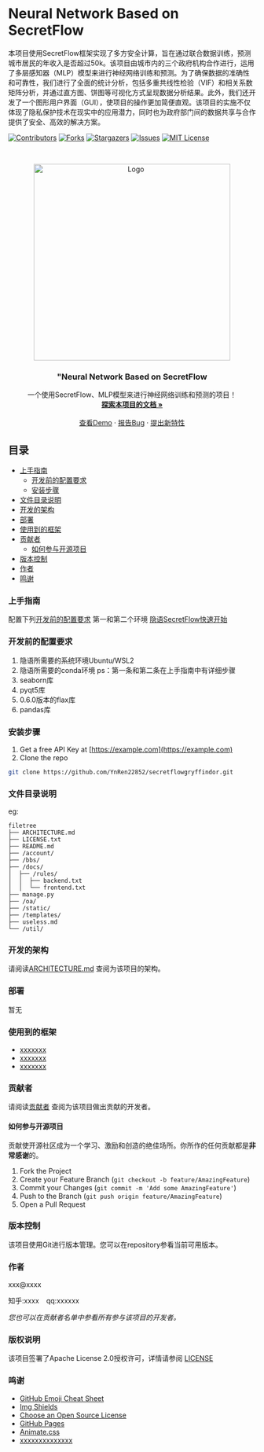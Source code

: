 
# Neural Network Based on SecretFlow

本项目使用SecretFlow框架实现了多方安全计算，旨在通过联合数据训练，预测城市居民的年收入是否超过50k。该项目由城市内的三个政府机构合作进行，运用了多层感知器（MLP）模型来进行神经网络训练和预测。为了确保数据的准确性和可靠性，我们进行了全面的统计分析，包括多重共线性检验（VIF）和相关系数矩阵分析，并通过直方图、饼图等可视化方式呈现数据分析结果。此外，我们还开发了一个图形用户界面（GUI），使项目的操作更加简便直观。该项目的实施不仅体现了隐私保护技术在现实中的应用潜力，同时也为政府部门间的数据共享与合作提供了安全、高效的解决方案。

<!-- PROJECT SHIELDS -->

[![Contributors][contributors-shield]][contributors-url]
[![Forks][forks-shield]][forks-url]
[![Stargazers][stars-shield]][stars-url]
[![Issues][issues-shield]][issues-url]
[![MIT License][license-shield]][license-url]

<!-- PROJECT LOGO -->
<br />

<p align="center">
  <a href="https://github.com/YnRen22852/secretflowgryffindor">
    <img src="https://img2024.cnblogs.com/blog/3248951/202408/3248951-20240829124619808-424781544.webp" alt="Logo" width="400" height="400">
  </a>

  <h3 align="center">"Neural Network Based on SecretFlow</h3>
  <p align="center">
    一个使用SecretFlow、MLP模型来进行神经网络训练和预测的项目！
    <br />
    <a href="https://github.com/YnRen22852/secretflowgryffindor"><strong>探索本项目的文档 »</strong></a>
    <br />
    <br />
    <a href="https://github.com/YnRen22852/secretflowgryffindor">查看Demo</a>
    ·
    <a href="https://github.com/YnRen22852/secretflowgryffindor/issues">报告Bug</a>
    ·
    <a href="https://github.com/YnRen22852/secretflowgryffindor/issues">提出新特性</a>
  </p>

</p>


 
 
## 目录

- [上手指南](#上手指南)
  - [开发前的配置要求](#开发前的配置要求)
  - [安装步骤](#安装步骤)
- [文件目录说明](#文件目录说明)
- [开发的架构](#开发的架构)
- [部署](#部署)
- [使用到的框架](#使用到的框架)
- [贡献者](#贡献者)
  - [如何参与开源项目](#如何参与开源项目)
- [版本控制](#版本控制)
- [作者](#作者)
- [鸣谢](#鸣谢)

### 上手指南

配置下列[开发前的配置要求](#开发前的配置要求) 第一和第二个环境
[隐语SecretFlow快速开始](https://secret-flow.antgroup.com/docs/secretflow/zh_CN/getting_started/installation.html#)

### 开发前的配置要求

1. 隐语所需要的系统环境Ubuntu/WSL2
2. 隐语所需要的conda环境
ps：第一条和第二条在上手指南中有详细步骤
3. seaborn库
4. pyqt5库
5. 0.6.0版本的flax库
6. pandas库

### **安装步骤**

1. Get a free API Key at [https://example.com](https://example.com)
2. Clone the repo

```sh
git clone https://github.com/YnRen22852/secretflowgryffindor.git
```

### 文件目录说明
eg:

```
filetree 
├── ARCHITECTURE.md
├── LICENSE.txt
├── README.md
├── /account/
├── /bbs/
├── /docs/
│  ├── /rules/
│  │  ├── backend.txt
│  │  └── frontend.txt
├── manage.py
├── /oa/
├── /static/
├── /templates/
├── useless.md
└── /util/

```





### 开发的架构 

请阅读[ARCHITECTURE.md](https://github.com/YnRen22852/secretflowgryffindor/blob/master/ARCHITECTURE.md) 查阅为该项目的架构。

### 部署

暂无

### 使用到的框架

- [xxxxxxx](https://getbootstrap.com)
- [xxxxxxx](https://jquery.com)
- [xxxxxxx](https://laravel.com)

### 贡献者

请阅读[贡献者](https://github.com/YnRen22852/secretflowgryffindor/graphs/contributors) 查阅为该项目做出贡献的开发者。

#### 如何参与开源项目

贡献使开源社区成为一个学习、激励和创造的绝佳场所。你所作的任何贡献都是**非常感谢**的。


1. Fork the Project
2. Create your Feature Branch (`git checkout -b feature/AmazingFeature`)
3. Commit your Changes (`git commit -m 'Add some AmazingFeature'`)
4. Push to the Branch (`git push origin feature/AmazingFeature`)
5. Open a Pull Request



### 版本控制

该项目使用Git进行版本管理。您可以在repository参看当前可用版本。

### 作者

xxx@xxxx

知乎:xxxx  &ensp; qq:xxxxxx    

 *您也可以在贡献者名单中参看所有参与该项目的开发者。*

### 版权说明

该项目签署了Apache License 2.0授权许可，详情请参阅 [LICENSE](https://github.com/YnRen22852/secretflowgryffindor/blob/master/LICENSE)

### 鸣谢


- [GitHub Emoji Cheat Sheet](https://www.webpagefx.com/tools/emoji-cheat-sheet)
- [Img Shields](https://shields.io)
- [Choose an Open Source License](https://choosealicense.com)
- [GitHub Pages](https://pages.github.com)
- [Animate.css](https://daneden.github.io/animate.css)
- [xxxxxxxxxxxxxx](https://connoratherton.com/loaders)

<!-- links -->
[your-project-path]:https://github.com/YnRen22852/secretflowgryffindor
[contributors-shield]: https://img.shields.io/github/contributors/YnRen22852/secretflowgryffindor.svg?style=flat-square
[contributors-url]: https://github.com/YnRen22852/secretflowgryffindor/graphs/contributors
[forks-shield]: https://img.shields.io/github/forks/YnRen22852/secretflowgryffindor.svg?style=flat-square
[forks-url]: https://github.com/YnRen22852/secretflowgryffindor/network/members
[stars-shield]: https://img.shields.io/github/stars/YnRen22852/secretflowgryffindor.svg?style=flat-square
[stars-url]: https://github.com/YnRen22852/secretflowgryffindor/stargazers
[issues-shield]: https://img.shields.io/github/issues/YnRen22852/secretflowgryffindor.svg?style=flat-square
[issues-url]: https://github.com/YnRen22852/secretflowgryffindor/issues
[license-shield]: https://img.shields.io/github/license/YnRen22852/secretflowgryffindor.svg?style=flat-square
[license-url]: https://github.com/YnRen22852/secretflowgryffindor/blob/master/LICENSE




